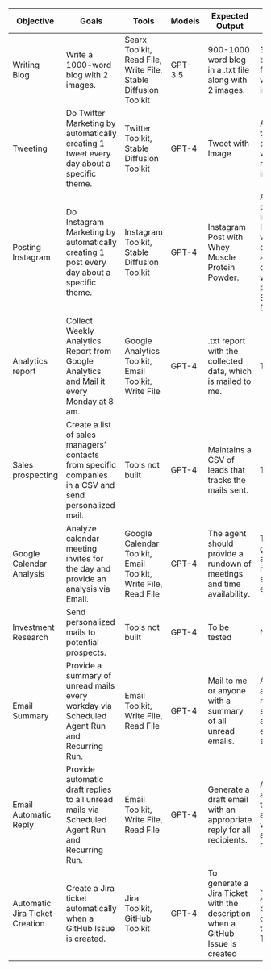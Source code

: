 | Objective                      | Goals                                                        | Tools                                                        | Models  | Expected Output                                              | Agent Output                                                 | Tested | Doesn’t work | Somewhat Works | Works Perfect |
| ------------------------------ | ------------------------------------------------------------ | ------------------------------------------------------------ | ------- | ------------------------------------------------------------ | ------------------------------------------------------------ | ------ | ------------ | -------------- | ------------- |
| Writing Blog                   | Write a 1000-word blog with 2 images.                        | Searx Toolkit, Read File, Write File, Stable Diffusion Toolkit | GPT-3.5 | 900-1000 word blog in a .txt file along with 2 images.       | 350-word blog in a .txt file along with 2 images             | Yes    | No           | Yes            | No            |
| Tweeting                       | Do Twitter Marketing by automatically creating 1 tweet every day about a specific theme. | Twitter Toolkit, Stable Diffusion Toolkit                    | GPT-4   | Tweet with Image                                             | Agent tweeted successfully with a relevant image             | Yes    | No           | Yes            | No            |
| Posting Instagram              | Do Instagram Marketing by automatically creating 1 post every day about a specific theme. | Instagram Toolkit, Stable Diffusion Toolkit                  | GPT-4   | Instagram Post with Whey Muscle Protein Powder.              | Agent posted an image on Instagram with captions and image of generic whey protein from Stable Diffusion | Yes    | No           | Yes            | No            |
| Analytics report               | Collect Weekly Analytics Report from Google Analytics and Mail it every Monday at 8 am. | Google Analytics Toolkit, Email Toolkit, Write File          | GPT-4   | .txt report with the collected data, which is mailed to me.  | To be tested                                                 | No     | No           | No             | No            |
| Sales prospecting              | Create a list of sales managers’ contacts from specific companies in a CSV and send personalized mail. | Tools not built                                              | GPT-4   | Maintains a CSV of leads that tracks the mails sent.         | To be tested                                                 | No     | No           | No             | No            |
| Google Calendar Analysis       | Analyze calendar meeting invites for the day and provide an analysis via Email. | Google Calendar Toolkit, Email Toolkit, Write File, Read File | GPT-4   | The agent should provide a rundown of meetings and time availability. | The agent got stuck in a loop while making sense of events   | Yes    | Yes          | No             | No            |
| Investment Research            | Send personalized mails to potential prospects.              | Tools not built                                              | GPT-4   | To be tested                                                 | No                                                           | No     | No           | No             | No            |
| Email Summary                  | Provide a summary of unread mails every workday via Scheduled Agent Run and Recurring Run. | Email Toolkit, Write File, Read File                         | GPT-4   | Mail to me or anyone with a summary of all unread emails.    | Agent was able to make a summary of at least 5 emails and send it | Yes    | Yes          | Yes            | No            |
| Email Automatic Reply          | Provide automatic draft replies to all unread mails via Scheduled Agent Run and Recurring Run. | Email Toolkit, Write File, Read File                         | GPT-4   | Generate a draft email with an appropriate reply for all recipients. | Agent was able to save three emails as drafts with appropriate replies | Yes    | Yes          | Yes            | No            |
| Automatic Jira Ticket Creation | Create a Jira ticket automatically when a GitHub Issue is created. | Jira Toolkit, GitHub Toolkit                                 | GPT-4   | To generate a Jira Ticket with the description when a GitHub Issue is created | Jira tickets are working, but not connected to GitHub Tool   | Yes    | Yes          | No             | No            |